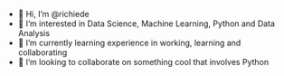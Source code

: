 - 👋 Hi, I’m @richiede
- 👀 I’m interested in Data Science, Machine Learning, Python and Data Analysis
- 🌱 I’m currently learning experience in working, learning and collaborating
- 💞️ I’m looking to collaborate on something cool that involves Python
<!---
richiede/richiede is a ✨ special ✨ repository because its `README.md` (this file) appears on your GitHub profile.
You can click the Preview link to take a look at your changes.
--->
